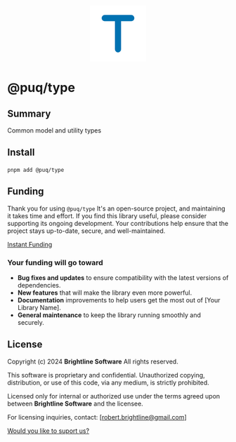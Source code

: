 <p align="center">
  <img src="https://raw.githubusercontent.com/rbrightline/puq/refs/heads/main/libs/type/favicon.png" alt="Logo" />
</p>

# @puq/type

## Summary

Common model and utility types

## Install

`pnpm add @puq/type`

## Funding

Thank you for using `@puq/type` It's an open-source project, and maintaining it takes time and effort. If you find this library useful, please consider supporting its ongoing development. Your contributions help ensure that the project stays up-to-date, secure, and well-maintained.

[Instant Funding](https://cash.app/$puqlib)

### Your funding will go toward

- **Bug fixes and updates** to ensure compatibility with the latest versions of dependencies.
- **New features** that will make the library even more powerful.
- **Documentation** improvements to help users get the most out of [Your Library Name].
- **General maintenance** to keep the library running smoothly and securely.

## License

Copyright (c) 2024 **Brightline Software**
All rights reserved.

This software is proprietary and confidential. Unauthorized copying, distribution, or use of this code, via any medium, is strictly prohibited.

Licensed only for internal or authorized use under the terms agreed upon between **Brightline Software** and the licensee.

For licensing inquiries, contact: [robert.brightline@gmail.com]

[Would you like to suport us?](https://cash.app/$puqlib)
